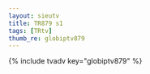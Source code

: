 ```yaml
--- 
layout: sieutv
title: TR879 s1
tags: [TRtv]
thumb_re: globiptv879
---
```

{% include tvadv key="globiptv879" %} 
